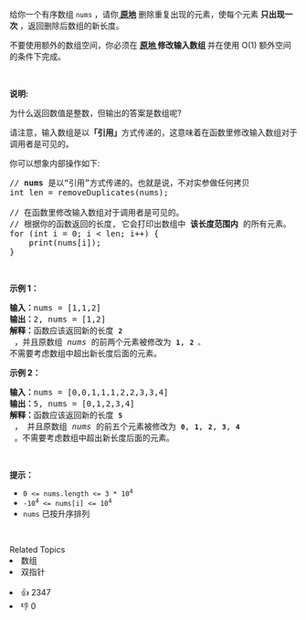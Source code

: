 <p>给你一个有序数组 <code>nums</code> ，请你<strong><a href="http://baike.baidu.com/item/%E5%8E%9F%E5%9C%B0%E7%AE%97%E6%B3%95" target="_blank"> 原地</a></strong> 删除重复出现的元素，使每个元素 <strong>只出现一次</strong> ，返回删除后数组的新长度。</p>

<p>不要使用额外的数组空间，你必须在 <strong><a href="https://baike.baidu.com/item/%E5%8E%9F%E5%9C%B0%E7%AE%97%E6%B3%95" target="_blank">原地 </a>修改输入数组 </strong>并在使用 O(1) 额外空间的条件下完成。</p>

<p> </p>

<p><strong>说明:</strong></p>

<p>为什么返回数值是整数，但输出的答案是数组呢?</p>

<p>请注意，输入数组是以<strong>「引用」</strong>方式传递的，这意味着在函数里修改输入数组对于调用者是可见的。</p>

<p>你可以想象内部操作如下:</p>

<pre>
// <strong>nums</strong> 是以“引用”方式传递的。也就是说，不对实参做任何拷贝
int len = removeDuplicates(nums);

// 在函数里修改输入数组对于调用者是可见的。
// 根据你的函数返回的长度, 它会打印出数组中<strong> 该长度范围内</strong> 的所有元素。
for (int i = 0; i < len; i++) {
    print(nums[i]);
}
</pre>
 

<p><strong>示例 1：</strong></p>

<pre>
<strong>输入：</strong>nums = [1,1,2]
<strong>输出：</strong>2, nums = [1,2]
<strong>解释：</strong>函数应该返回新的长度 <strong><code>2</code></strong> ，并且原数组 <em>nums </em>的前两个元素被修改为 <strong><code>1</code></strong>, <strong><code>2 </code></strong><code>。</code>不需要考虑数组中超出新长度后面的元素。
</pre>

<p><strong>示例 2：</strong></p>

<pre>
<strong>输入：</strong>nums = [0,0,1,1,1,2,2,3,3,4]
<strong>输出：</strong>5, nums = [0,1,2,3,4]
<strong>解释：</strong>函数应该返回新的长度 <strong><code>5</code></strong> ， 并且原数组 <em>nums </em>的前五个元素被修改为 <strong><code>0</code></strong>, <strong><code>1</code></strong>, <strong><code>2</code></strong>, <strong><code>3</code></strong>, <strong><code>4</code></strong> 。不需要考虑数组中超出新长度后面的元素。
</pre>

<p> </p>

<p><strong>提示：</strong></p>

<ul>
	<li><code>0 <= nums.length <= 3 * 10<sup>4</sup></code></li>
	<li><code>-10<sup>4</sup> <= nums[i] <= 10<sup>4</sup></code></li>
	<li><code>nums</code> 已按升序排列</li>
</ul>

<p> </p>
<div><div>Related Topics</div><div><li>数组</li><li>双指针</li></div></div><br><div><li>👍 2347</li><li>👎 0</li></div>